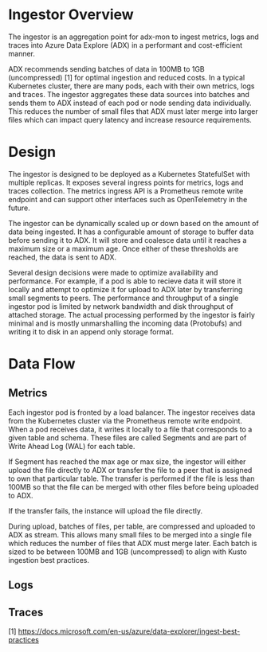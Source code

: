 # Ingestor Overview

The ingestor is an aggregation point for adx-mon to ingest metrics, logs and traces into Azure Data Explore (ADX)
in a performant and cost-efficient manner.

ADX recommends sending batches of data in 100MB to 1GB (uncompressed) [1]
for optimal ingestion and reduced costs.  In a typical Kubernetes cluster, there are many pods, each with
their own metrics, logs and traces.  The ingestor aggregates these data sources into batches and sends them to ADX
instead of each pod or node sending data individually.  This reduces the number of small files that ADX must later 
merge into larger files which can impact query latency and increase resource requirements.

# Design

The ingestor is designed to be deployed as a Kubernetes StatefulSet with multiple replicas.  It exposes several
ingress points for metrics, logs and traces collection.  The metrics ingress API is a Prometheus remote write endpoint and can support
other interfaces such as OpenTelemetry in the future.  

The ingestor can be dynamically scaled up or down based on the amount of data being ingested.  It has a configurable
amount of storage to buffer data before sending it to ADX.  It will store and coalesce data until it reaches a
maximum size or a maximum age.  Once either of these thresholds are reached, the data is sent to ADX.

Several design decisions were made to optimize availability and performance.  For example, if a pod is able to recieve data
it will store it locally and attempt to optimize it for upload to ADX later by transferring small segments to peers.
The performance and throughput of a single ingestor pod is limited by network bandwidth and disk throughput of attached 
storage.  The actual processing performed by the ingestor is fairly minimal and is mostly unmarshalling
the incoming data (Protobufs) and writing it to disk in an append only storage format.

# Data Flow

## Metrics

Each ingestor pod is fronted by a load balancer.  The ingestor receives data from the Kubernetes cluster via the 
Prometheus remote write endpoint.  When a pod receives data, it writes it locally to a file that
corresponds to a given table and schema.  These files are called Segments and are part of Write Ahead Log (WAL)
for each table. 

If Segment has reached the max age or max size, the ingestor will either upload the file directly to ADX or
transfer the file to a peer that is assigned to own that particular table.  The transfer is performed if the file
is less than 100MB so that the file can be merged with other files before being uploaded to ADX.  

If the transfer fails, the instance will upload the file directly. 

During upload, batches of files, per table, are compressed and uploaded to ADX as stream.  This allows many small
files to be merged into a single file which reduces the number of files that ADX must merge later.  Each batch is
sized to be between 100MB and 1GB (uncompressed) to align with Kusto ingestion best practices.

## Logs

## Traces

[1] https://docs.microsoft.com/en-us/azure/data-explorer/ingest-best-practices
